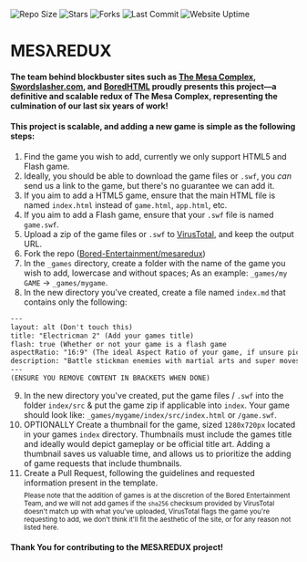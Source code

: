 ![Repo Size](https://img.shields.io/github/repo-size/Bored-Entertainment/mesaredux?style=for-the-badge)
![Stars](https://img.shields.io/github/stars/Bored-Entertainment/mesaredux?style=for-the-badge)
![Forks](https://img.shields.io/github/forks/Bored-Entertainment/mesaredux?style=for-the-badge)
![Last Commit](https://img.shields.io/github/last-commit/Bored-Entertainment/mesaredux?style=for-the-badge)
![Website Uptime](https://img.shields.io/website?style=for-the-badge&up_message=online&url=https%3A%2F%2Fmesaredux.mesagrey.ca)
<br>
# MESλREDUX

#### The team behind blockbuster sites such as [The Mesa Complex](https://github.com/Bored-Entertainment/themesacomplex), [Swordslasher.com](https://swordslasher.com/), and [BoredHTML](https://bored.pisaucer.com/) proudly presents this project—a definitive and scalable redux of The Mesa Complex, representing the culmination of our last six years of work!

#### This project is scalable, and adding a new game is simple as the following steps:

1. Find the game you wish to add, currently we only support HTML5 and Flash game.
2. Ideally, you should be able to download the game files or `.swf`, you *can* send us a link to the game, but there's no guarantee we can add it.
3. If you aim to add a HTML5 game, ensure that the main HTML file is named `index.html` instead of `game.html`, `app.html`, etc.
4. If you aim to add a Flash game, ensure that your `.swf` file is named `game.swf`.
5. Upload a zip of the game files or `.swf` to [VirusTotal](https://www.virustotal.com/gui/home/upload), and keep the output URL.
6. Fork the repo ([Bored-Entertainment/mesaredux](https://github.com/Bored-Entertainment/mesaredux))
7. In the `_games` directory, create a folder with the name of the game you wish to add, lowercase and without spaces; As an example: `_games/my GAME` -> `_games/mygame`.
8. In the new directory you've created, create a file named `index.md` that contains only the following:
```html
---
layout: alt (Don't touch this)
title: "Electricman 2" (Add your games title)
flash: true (Whether or not your game is a flash game
aspectRatio: "16:9" (The ideal Aspect Ratio of your game, if unsure pick from 16:9 or 4:3)
description: "Battle stickman enemies with martial arts and super moves."(A brief, one sentence descriptor for your game)
---
(ENSURE YOU REMOVE CONTENT IN BRACKETS WHEN DONE)
```
9. In the new directory you've created, put the game files / `.swf` into the folder `index/src` & put the game zip if applicable into `index`. Your game should look like: `_games/mygame/index/src/index.html` or `/game.swf`.
10. OPTIONALLY Create a thumbnail for the game, sized `1280x720px` located in your games `index` directory. Thumbnails must include the games title and ideally would depict gameplay or be official title art. Adding a thumbnail saves us valuable time, and allows us to prioritize the adding of game requests that include thumbnails.
11. Create a Pull Request, following the guidelines and requested information present in the template.
<br><sub>Please note that the addition of games is at the discretion of the Bored Entertainment Team, and we will not add games if the `sha256` checksum provided by VirusTotal doesn't match up with what you've uploaded, VirusTotal flags the game you're requesting to add, we don't think it'll fit the aesthetic of the site, or for any reason not listed here.</sub>

#### Thank You for contributing to the MESλREDUX project! 
